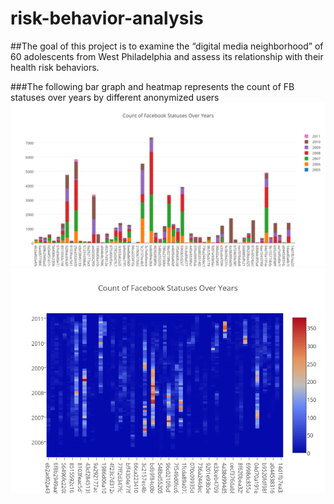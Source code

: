 # risk-behavior-analysis

##The goal of this project is to examine the “digital media neighborhood” of 60 adolescents from West Philadelphia and assess its relationship with their health risk behaviors. 

###The following bar graph and heatmap represents the count of FB statuses over years by different anonymized users
![](img/fbstatus_count_bar.png)
![](img/fbstatus_count_heatmap.png)